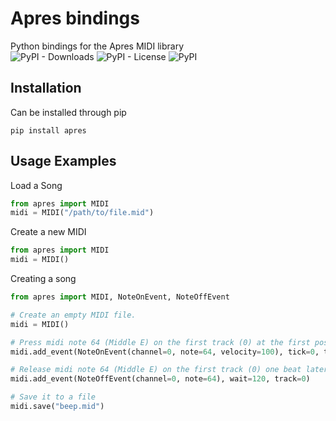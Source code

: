 # Apres bindings
Python bindings for the Apres MIDI library<br/>
![PyPI - Downloads](https://img.shields.io/pypi/dw/apres?style=flat-square)
![PyPI - License](https://img.shields.io/pypi/l/apres?style=flat-square)
![PyPI](https://img.shields.io/pypi/v/apres?style=flat-square)

## Installation
Can be installed through pip
```
pip install apres
```
## Usage Examples
Load a Song
```python
from apres import MIDI
midi = MIDI("/path/to/file.mid")
```

Create a new MIDI
```python
from apres import MIDI
midi = MIDI()
```

Creating a song
```python
from apres import MIDI, NoteOnEvent, NoteOffEvent

# Create an empty MIDI file.
midi = MIDI()

# Press midi note 64 (Middle E) on the first track (0) at the first position (0 ticks)
midi.add_event(NoteOnEvent(channel=0, note=64, velocity=100), tick=0, track=0)

# Release midi note 64 (Middle E) on the first track (0) one beat later (120 ticks)
midi.add_event(NoteOffEvent(channel=0, note=64), wait=120, track=0)

# Save it to a file
midi.save("beep.mid")
```
